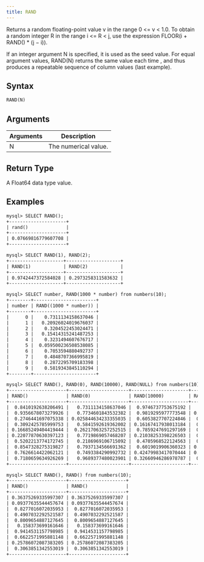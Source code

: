 ```yaml
---
title: RAND
---
```


Returns a random floating-point value v in the range 0 <= v < 1.0.
To obtain a random integer R in the range i <= R < j, use the expression FLOOR(i + RAND() * (j − i)).

If an integer argument N is specified, it is used as the seed value.
For equal argument values, RAND(N) returns the same value each time
, and thus produces a repeatable sequence of column values (last example).

## Syntax

```sql
RAND(N)
```

## Arguments

| Arguments   | Description |
| ----------- | ----------- |
| N | The numerical value. |

## Return Type

A Float64 data type value.

## Examples

```txt
mysql> SELECT RAND();
+---------------------+
| rand()              |
+---------------------+
| 0.07669816779607708 |
+---------------------+

mysql> SELECT RAND(1), RAND(2);
+--------------------+--------------------+
| RAND(1)            | RAND(2)            |
+--------------------+--------------------+
| 0.9742447372584028 | 0.2973258311583632 |
+--------------------+--------------------+

mysql> SELECT number, RAND(1000 * number) from numbers(10);
+--------+-----------------------+
| number | RAND((1000 * number)) |
+--------+-----------------------+
|      0 |    0.7311134158637046 |
|      1 |   0.20926024019676037 |
|      2 |    0.3204522453024471 |
|      3 |   0.15414315241487253 |
|      4 |    0.3231494607676717 |
|      5 |  0.059500236508538085 |
|      6 |    0.7053594880492737 |
|      7 |    0.4848707366995819 |
|      8 |    0.2872295709183398 |
|      9 |    0.5819343845110294 |
+--------+-----------------------+

mysql> SELECT RAND(), RAND(0), RAND(10000), RAND(NULL) from numbers(10);
+---------------------+----------------------+---------------------+---------------------+
| RAND()              | RAND(0)              | RAND(10000)         | RAND(NULL)          |
+---------------------+----------------------+---------------------+---------------------+
|  0.8410192638206491 |   0.7311134158637046 |  0.9746737753675192 |   0.590583043081937 |
|  0.9356678073279926 |   0.7734601843532382 |  0.9819295977773548 | 0.19697177117599896 |
|  0.2746441697075338 | 0.025844634233355035 |  0.6053827707224846 |  0.6830698490445499 |
|  0.3092425785999753 |   0.5841592619362002 | 0.16167417938013184 |  0.7030024192421047 |
| 0.16685249404419444 |  0.26217063257252515 |  0.7859247691297169 |  0.2401736713222382 |
| 0.22077870630397123 |   0.7719869057468207 | 0.21038253398226503 |  0.9236027334502199 |
|  0.5202213774172745 |   0.2186969106715092 |  0.4705968522124563 |  0.9247213333056916 |
|  0.8547328275319827 |   0.7937134566691362 |  0.6019019906360323 | 0.33042828022969406 |
|  0.7626614422062121 |   0.7493384290992732 | 0.42479983417070444 | 0.48604290449390297 |
|  0.7180659634926269 |   0.9689377480023901 | 0.32660946286978787 |  0.7334682833042149 |
+---------------------+----------------------+---------------------+---------------------+

mysql> SELECT RAND(), RAND() from numbers(10);
+---------------------+---------------------+
| RAND()              | RAND()              |
+---------------------+---------------------+
| 0.36375269335997307 | 0.36375269335997307 |
| 0.09377635544457674 | 0.09377635544457674 |
|  0.8277016072035953 |  0.8277016072035953 |
|  0.4907032292521587 |  0.4907032292521587 |
|  0.8009654887127645 |  0.8009654887127645 |
|   0.158373699161646 |   0.158373699161646 |
|  0.9414531157798985 |  0.9414531157798985 |
|  0.6622571995881148 |  0.6622571995881148 |
| 0.25786072087383205 | 0.25786072087383205 |
|  0.3063851342553019 |  0.3063851342553019 |
+---------------------+---------------------+
```
